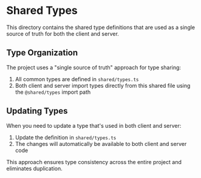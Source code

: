 # Shared Types

This directory contains the shared type definitions that are used as a single source of truth for both the client and server.

## Type Organization

The project uses a "single source of truth" approach for type sharing:

1. All common types are defined in `shared/types.ts`
2. Both client and server import types directly from this shared file using the `@shared/types` import path

## Updating Types

When you need to update a type that's used in both client and server:

1. Update the definition in `shared/types.ts`
2. The changes will automatically be available to both client and server code

This approach ensures type consistency across the entire project and eliminates duplication. 